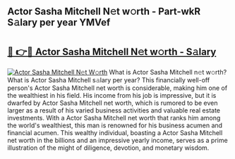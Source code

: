 ## Actor Sasha Mitchell N𝚎t w𝚘rth - Part-wkR S𝚊lary per year YMVef

# <h2><a href="http://gc2cpl.nevu.top/?p=Actor+Sasha+Mitchell">🔗 👉🔴 Actor Sasha Mitchell N𝚎t w𝚘rth - S𝚊lary</a></h2>

[![Actor Sasha Mitchell N𝚎t W𝚘rth](https://i.imgur.com/Oavwk0R.jpeg)](http://gc2cpl.nevu.top/?p=Actor+Sasha+Mitchell)
What is Actor Sasha Mitchell n𝚎t w𝚘rth? What is Actor Sasha Mitchell s𝚊lary per year?
This financially well-off person's Actor Sasha Mitchell net worth is considerable, making him one of the wealthiest in his field. His income from his job is impressive, but it is dwarfed by Actor Sasha Mitchell net worth, which is rumored to be even larger as a result of his varied business activities and valuable real estate investments. With a Actor Sasha Mitchell net worth that ranks him among the world's wealthiest, this man is renowned for his business acumen and financial acumen. This wealthy individual, boasting a Actor Sasha Mitchell net worth in the billions and an impressive yearly income, serves as a prime illustration of the might of diligence, devotion, and monetary wisdom.
